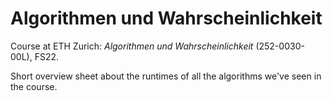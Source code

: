 # Algorithmen und Wahrscheinlichkeit

Course at ETH Zurich: _Algorithmen und Wahrscheinlichkeit_ (252-0030-00L), FS22.

Short overview sheet about the runtimes of all the algorithms we've seen in the course.
